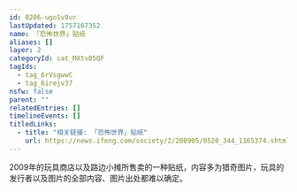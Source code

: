 ```yaml
---
id: 0206-ugo1v8ur
lastUpdated: 1757167352
name: 「恐怖世界」贴纸
aliases: []
layer: 2
categoryId: cat_MXtv05QF
tagIds:
  - tag_6rVsgwwC
  - tag_6irejv37
nsfw: false
parent: ""
relatedEntries: []
timelineEvents: []
titledLinks:
  - title: "相关链接: 「恐怖世界」贴纸"
    url: https://news.ifeng.com/society/2/200905/0520_344_1165374.shtml
---
```


2009年的玩具商店以及路边小摊所售卖的一种贴纸，内容多为猎奇图片，玩具的发行者以及图片的全部内容、图片出处都难以确定。